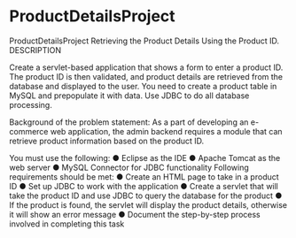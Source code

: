 # ProductDetailsProject
ProductDetailsProject
Retrieving the Product Details Using the Product ID.
DESCRIPTION

Create a servlet-based application that shows a form to enter a product ID. The product ID is then validated, and product details are retrieved from the database and displayed to the user. You need to create a product table in MySQL and prepopulate it with data. Use JDBC to do all database processing.


Background of the problem statement:
As a part of developing an e-commerce web application, the admin backend requires a module that can retrieve product information based on the product ID.

You must use the following:
●    Eclipse as the IDE
●    Apache Tomcat as the web server
●    MySQL Connector for JDBC functionality
Following requirements should be met:
●    Create an HTML page to take in a product ID
●    Set up JDBC to work with the application
●    Create a servlet that will take the product ID and use JDBC to query the database for the product
●    If the product is found, the servlet will display the product details, otherwise it will show an error message
●    Document the step-by-step process involved in completing this task
